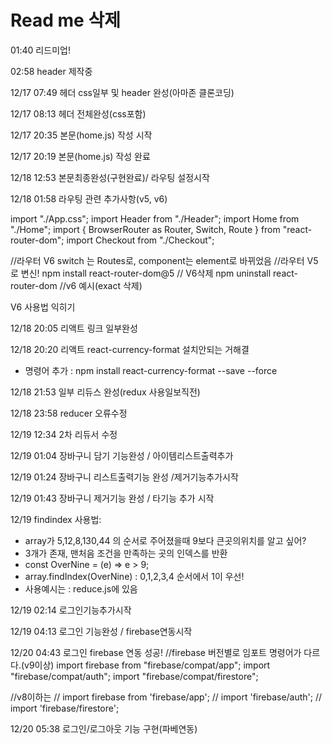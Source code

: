 # Read me 삭제

01:40 리드미업!

02:58 header 제작중

12/17 07:49 헤더 css일부 및 header 완성(아마존 클론코딩)

12/17 08:13 헤더 전체완성(css포함)

12/17 20:35 본문(home.js) 작성 시작

12/17 20:19 본문(home.js) 작성 완료

12/18 12:53 본문최종완성(구현완료)/ 라우팅 설정시작

12/18 01:58 라우팅 관련 추가사항(v5, v6)

import "./App.css";
import Header from "./Header";
import Home from "./Home";
import { BrowserRouter as Router, Switch, Route } from "react-router-dom";
import Checkout from "./Checkout";

//라우터 V6 switch 는 Routes로, component는 element로 바뀌었음
//라우터 V5로 변신! npm install react-router-dom@5
// V6삭제 npm uninstall react-router-dom
//v6 예시(exact 삭제)

V6 사용법 익히기

12/18 20:05 리액트 링크 일부완성

12/18 20:20 리액트 react-currency-format 설치안되는 거해결

- 명령어 추가 : npm install react-currency-format --save --force

12/18 21:53 일부 리듀스 완성(redux 사용일보직전)

12/18 23:58 reducer 오류수정

12/19 12:34 2차 리듀서 수정

12/19 01:04 장바구니 담기 기능완성 / 아이템리스트출력추가

12/19 01:24 장바구니 리스트출력기능 완성 /제거기능추가시작

12/19 01:43 장바구니 제거기능 완성 / 타기능 추가 시작

12/19 findindex 사용법:

- array가 5,12,8,130,44 의 순서로 주어졌을때 9보다 큰곳의위치를 알고 싶어?
- 3개가 존재, 맨처음 조건을 만족하는 곳의 인덱스를 반환
- const OverNine = (e) => e > 9;
- array.findIndex(OverNine) : 0,1,2,3,4 순서에서 1이 우선!
- 사용예시는 : reduce.js에 있음

12/19 02:14 로그인기능추가시작

12/19 04:13 로그인 기능완성 / firebase연동시작

12/20 04:43 로그인 firebase 연동 성공!
//firebase 버전별로 임포트 명령어가 다르다.(v9이상)
import firebase from "firebase/compat/app";
import "firebase/compat/auth";
import "firebase/compat/firestore";

//v8이하는
// import firebase from 'firebase/app';
// import 'firebase/auth';
// import 'firebase/firestore';

12/20 05:38 로그인/로그아웃 기능 구현(파베연동)
